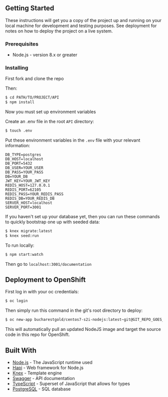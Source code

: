 ## Getting Started

These instructions will get you a copy of the project up and running on your local machine for development and testing purposes. See deployment for notes on how to deploy the project on a live system.

### Prerequisites

* Node.js - version 8.x or greater

### Installing

First fork and clone the repo

Then:
```sh
$ cd PATH/TO/PROJECT/API
$ npm install
```

Now you must set up environment variables

Create an .env file in the root `API` directory:
```sh
$ touch .env
```

Put these environment variables in the `.env` file with your relevant information:
```
DB_TYPE=postgres
DB_HOST=localhost
DB_PORT=5432
DB_USER=YOUR_USER
DB_PASS=YOUR_PASS
DB=YOUR_DB
JWT_KEY=YOUR_JWT_KEY
REDIS_HOST=127.0.0.1
REDIS_PORT=62105
REDIS_PASS=YOUR_REDIS_PASS
REDIS_DB=YOUR_REDIS_DB
SERVER_HOST=localhost
SERVER_PORT=3001
```

If you haven't set up your database yet, then you can run these commands to quickly bootstrap one up with seeded data:
```sh
$ knex migrate:latest
$ knex seed:run
```

To run locally:
```sh
$ npm start:watch
```
Then go to `localhost:3001/documentation`

## Deployment to OpenShift

First log in with your oc credentials:

```sh
$ oc login
```

Then simply run this command in the git's root directory to deploy:

```sh
$ oc new-app bucharestgold/centos7-s2i-nodejs:latest~git@GIT_REPO_GOES_HERE --name NAME_GOES_HERE --context-dir=api
```

This will automatically pull an updated NodeJS image and target the source code in this repo for OpenShift.

## Built With

* [Node.js](https://nodejs.org/en/) - The JavaScript runtime used
* [Hapi](https://expressjs.com/) - Web framework for Node.js
* [Knex](https://handlebarsjs.com/) - Template engine
* [Swagger]() - API documentation
* [TypeScript](https://www.typescriptlang.org/) - Superset of JavaScript that allows for types
* [PostgreSQL](https://www.postgresql.org/) - SQL database